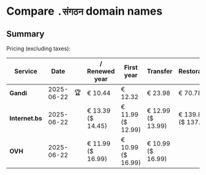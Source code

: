 # Compare `.संगठन` domain names

## Summary

Pricing (excluding taxes):

| Service | Date |  | / Renewed year | First year | Transfer | Restoration |
|--|--|--|--|--|--|--|
| **Gandi** | 2025-06-22 | 🏆 | € 10.44 | € 12.32 | € 23.98 | € 70.78 |
| **Internet.bs** | 2025-06-22 |  | € 13.39<br>($ 14.45) | € 11.99<br>($ 12.99) | € 12.99<br>($ 13.99) | € 139.85<br>($ 137.99) |
| **OVH** | 2025-06-22 |  | € 11.99<br>($ 16.99) | € 10.99<br>($ 16.99) | € 10.99<br>($ 16.99) |  |
